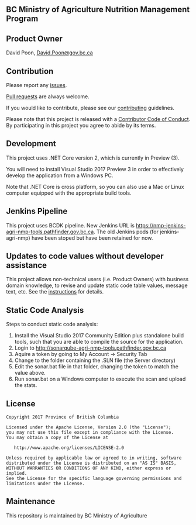 BC Ministry of Agriculture Nutrition Management Program
-----------------

Product Owner
--------
David Poon, David.Poon@gov.bc.ca


Contribution
------------

Please report any [issues](https://github.com/bcgov/agri-nmp/issues).

[Pull requests](https://github.com/bcgov/agri-nmp/pulls) are always welcome.

If you would like to contribute, please see our [contributing](CONTRIBUTING.md) guidelines.

Please note that this project is released with a [Contributor Code of Conduct](CODE_OF_CONDUCT.md). By participating in this project you agree to abide by its terms.

Development
-----------
This project uses .NET Core version 2, which is currently in Preview (3).

You will need to install Visual Studio 2017 Preview 3 in order to effectively develop the application from a Windows PC.

Note that .NET Core is cross platform, so you can also use a Mac or Linux computer equipped with the appropriate build tools.  

Jenkins Pipeline
----------------
This project uses BCDK pipeline.
New Jenkins URL is https://nmp-jenkins-agri-nmp-tools.pathfinder.gov.bc.ca. 
The old Jenkins pods (for jenkins-agri-nmp) have been stoped but have been retained for now. 

Updates to code values without developer assistance
---------------------------------------------
This project allows non-technical users (i.e. Product Owners) with business domain knowledge, to revise and update static code table values, message text, etc.  See the [instructions](app/Server/src/SERVERAPI/Data/README.md) for details.

Static Code Analysis
--------------------

Steps to conduct static code analysis:
1) Install the Visual Studio 2017 Community Edition plus standalone build tools, such that you are able to compile the source for the application.
2) Login to http://sonarqube-agri-nmp-tools.pathfinder.gov.bc.ca
3) Aquire a token by going to My Account -> Security Tab
4) Change to the folder containing the .SLN file (the Server directory)
5) Edit the sonar.bat file in that folder, changing the token to match the value above.
6) Run sonar.bat on a Windows computer to execute the scan and upload the stats.

License
-------

    Copyright 2017 Province of British Columbia

    Licensed under the Apache License, Version 2.0 (the "License");
    you may not use this file except in compliance with the License.
    You may obtain a copy of the License at 

       http://www.apache.org/licenses/LICENSE-2.0

    Unless required by applicable law or agreed to in writing, software
    distributed under the License is distributed on an "AS IS" BASIS,
    WITHOUT WARRANTIES OR CONDITIONS OF ANY KIND, either express or implied.
    See the License for the specific language governing permissions and
    limitations under the License.

Maintenance
-----------

This repository is maintained by BC Ministry of Agriculture
